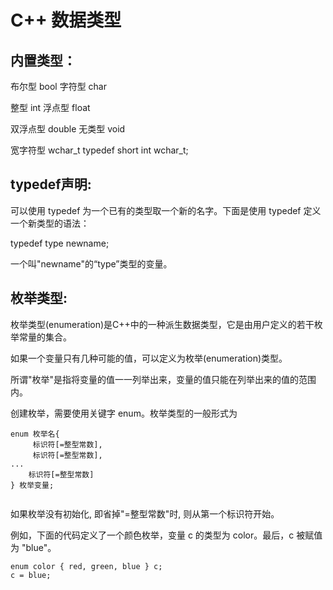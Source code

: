# C++ 数据类型

## 内置类型：

布尔型  bool          字符型 char

整型 int              浮点型 float

双浮点型 double       无类型 void

宽字符型 wchar_t   typedef short int wchar_t;

## typedef声明:

可以使用 typedef 为一个已有的类型取一个新的名字。下面是使用 typedef 定义一个新类型的语法：

typedef type newname;

一个叫"newname"的“type”类型的变量。

## 枚举类型:

枚举类型(enumeration)是C++中的一种派生数据类型，它是由用户定义的若干枚举常量的集合。

如果一个变量只有几种可能的值，可以定义为枚举(enumeration)类型。

所谓"枚举"是指将变量的值一一列举出来，变量的值只能在列举出来的值的范围内。

创建枚举，需要使用关键字 enum。枚举类型的一般形式为

```
enum 枚举名{ 
     标识符[=整型常数], 
     标识符[=整型常数], 
... 
    标识符[=整型常数]
} 枚举变量;
    
```
如果枚举没有初始化, 即省掉"=整型常数"时, 则从第一个标识符开始。

例如，下面的代码定义了一个颜色枚举，变量 c 的类型为 color。最后，c 被赋值为 "blue"。
```
enum color { red, green, blue } c;
c = blue;
```
